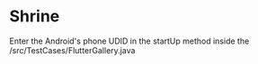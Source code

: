 # Shrine
Enter the Android's phone UDID in the startUp method inside the /src/TestCases/FlutterGallery.java
